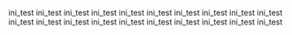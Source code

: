 ini_test
ini_test
ini_test
ini_test
ini_test
ini_test
ini_test
ini_test
ini_test
ini_test
ini_test
ini_test
ini_test
ini_test
ini_test
ini_test
ini_test
ini_test
ini_test
ini_test
